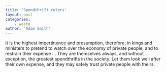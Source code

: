 ```yaml
---
title: 'Spendthrift rulers'
layout: post
categories:
    - waste
author: 'Adam Smith'
---
```


It is the highest impertinence and presumption, therefore, in kings and ministers to pretend to watch over the economy of private people, and to restrain their expense … They are themselves always, and without exception, the greatest spendthrifts in the society. Let them look well after their own expense, and they may safely trust private people with theirs.